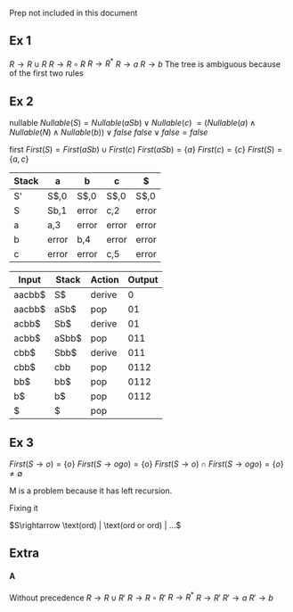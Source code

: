 Prep not included in this document
## Ex 1
$R\rightarrow R\cup R$
$R\rightarrow R\circ R$
$R\rightarrow R^{*}$
$R\rightarrow a$
$R\rightarrow b$
The tree is ambiguous because of the first two rules
## Ex 2
nullable
$Nullable(S)=Nullable(aSb)\lor Nullable(c)$
$=(Nullable(a)\land Nullable(N)\land Nullable(b))\lor false$
$false\lor false=false$

first
$First(S)=First(aSb)\cup First(c)$
$First(aSb)=\{a\}$ 
$First(c)=\{c\}$
$First(S)=\{a,c\}$


| Stack | a     | b     | c     | \$    |
| ----- | ----- | ----- | ----- | ----- |
| S'    | S\$,0 | S\$,0 | S\$,0 | S\$,0 |
| S     | Sb,1  | error | c,2   | error |
| a     | a,3   | error | error | error |
| b     | error | b,4   | error | error |
| c     | error | error | c,5   | error |

| Input  | Stack | Action | Output |
| ------ | ----- | ------ | ------ |
| aacbb$ | S$    | derive | 0      |
| aacbb$ | aSb$  | pop    | 01     |
| acbb$  | Sb$   | derive | 01     |
| acbb$  | aSbb$ | pop    | 011    |
| cbb$   | Sbb$  | derive | 011    |
| cbb$   | cbb   | pop    | 0112   |
| bb$    | bb$   | pop    | 0112   |
| b$     | b$    | pop    | 0112   |
| $      | $     | pop    |        |

## Ex 3
$First(S\rightarrow o)=\{o\}$
$First(S\rightarrow ogo)=\{o\}$
$First(S\rightarrow o)\cap First(S\rightarrow ogo)=\{o\}\neq \emptyset$

M is a problem because it has left recursion.

Fixing it

$S\rightarrow \text(ord) | \text(ord or ord) | ...$


## Extra
#### A
Without precedence
$R\rightarrow R\cup R'$
$R\rightarrow R\circ R'$
$R\rightarrow R^{*}$
$R\rightarrow R'$
$R'\rightarrow a$
$R'\rightarrow b$

